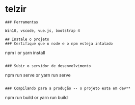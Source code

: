 # telzir
```
### Ferramentas

Win10, vscode, vue.js, bootstrap 4

## Instale o projeto
### Certifique que o node e o npm esteja intalado 
```
npm i 
or 
yarn install
```

### Subir o servidor de desenvolvimento
```
npm run serve 
or 
yarn run serve
```

### Compilando para a produção -- o projeto esta em dev**
```
npm run build 
or 
yarn run build
```
